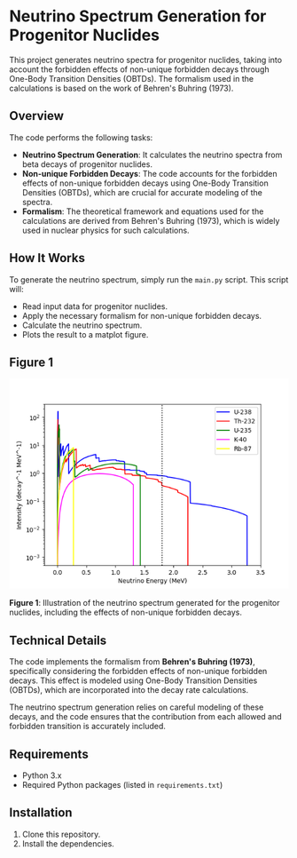 # Neutrino Spectrum Generation for Progenitor Nuclides

This project generates neutrino spectra for progenitor nuclides, taking into account the forbidden effects of non-unique forbidden decays through One-Body Transition Densities (OBTDs). The formalism used in the calculations is based on the work of Behren's Buhring (1973).

## Overview

The code performs the following tasks:
- **Neutrino Spectrum Generation**: It calculates the neutrino spectra from beta decays of progenitor nuclides.
- **Non-unique Forbidden Decays**: The code accounts for the forbidden effects of non-unique forbidden decays using One-Body Transition Densities (OBTDs), which are crucial for accurate modeling of the spectra.
- **Formalism**: The theoretical framework and equations used for the calculations are derived from Behren's Buhring (1973), which is widely used in nuclear physics for such calculations.

## How It Works

To generate the neutrino spectrum, simply run the `main.py` script. This script will:
- Read input data for progenitor nuclides.
- Apply the necessary formalism for non-unique forbidden decays.
- Calculate the neutrino spectrum.
- Plots the result to a matplot figure.

## Figure 1

![Neutrino Spectrum Generation](Figure_1.png)

**Figure 1**: Illustration of the neutrino spectrum generated for the progenitor nuclides, including the effects of non-unique forbidden decays.

## Technical Details

The code implements the formalism from **Behren's Buhring (1973)**, specifically considering the forbidden effects of non-unique forbidden decays. This effect is modeled using One-Body Transition Densities (OBTDs), which are incorporated into the decay rate calculations.

The neutrino spectrum generation relies on careful modeling of these decays, and the code ensures that the contribution from each allowed and forbidden transition is accurately included.

## Requirements

- Python 3.x
- Required Python packages (listed in `requirements.txt`)

## Installation

1. Clone this repository.
2. Install the dependencies.
